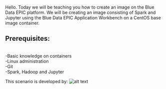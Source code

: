 Hello. Today we will be teaching you how to create an image on the Blue Data EPIC platform. We will be creating an image consisting of Spark and Jupyter using the Blue Data EPIC Application Workbench on a CentOS base image container.


## Prerequisites:
<br>-Basic knowledge on containers
<br>-Linux administration
<br>-Git
<br>-Spark, Hadoop and Jupyter

This scenario is developed by:
![alt text](https://theme.zdassets.com/theme_assets/893901/efec4daa46587b7cd2570cb01596b53d4863cdb1.jpg)
